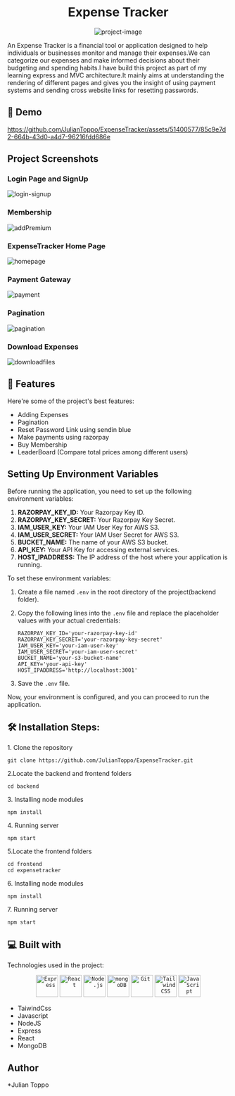
<h1 align="center" id="title">Expense Tracker</h1>

<p align="center"><img src="https://is2-ssl.mzstatic.com/image/thumb/Purple122/v4/54/eb/d6/54ebd689-99a9-75ec-d47e-6df070a2ab8b/AppIcon-0-1x_U007emarketing-0-7-0-85-220.png/512x512bb.jpg" alt="project-image"></p>

<p id="description">An Expense Tracker is a financial tool or application designed to help individuals or businesses monitor and manage their expenses.We can categorize our expenses and make informed decisions about their budgeting and spending habits.I have build this project as part of my learning express and MVC architecture.It mainly aims at understanding the rendering of different pages and gives you the insight of using payment systems and sending cross website links for resetting passwords.</p>

<h2>🚀 Demo</h2>



https://github.com/JulianToppo/ExpenseTracker/assets/51400577/85c9e7d2-664b-43d0-a4d7-96216fdd686e







## Project Screenshots

### Login Page and SignUp
![login-signup](https://github.com/JulianToppo/ExpenseTracker/assets/51400577/2444a920-3e9f-44d8-b089-7338560cc5cb)


### Membership
![addPremium](https://github.com/JulianToppo/ExpenseTracker/assets/51400577/2d7c5853-a9f4-4e85-a15e-8912d22008fd)


### ExpenseTracker Home Page
![homepage](https://github.com/JulianToppo/ExpenseTracker/assets/51400577/3ef84137-f33e-472a-93dd-f361269d55d5)


### Payment Gateway
![payment](https://github.com/JulianToppo/ExpenseTracker/assets/51400577/51536cf5-85f0-4cb9-ac17-d1d9497c62c2)


### Pagination
![pagination](https://github.com/JulianToppo/ExpenseTracker/assets/51400577/807d8688-1690-4524-9a3e-8b891a62c80e)


### Download Expenses
![downloadfiles](https://github.com/JulianToppo/ExpenseTracker/assets/51400577/eb78186f-2bd0-469c-9723-0b151c953207)



  
  
<h2>🧐 Features</h2>

Here're some of the project's best features:

*   Adding Expenses
*   Pagination
*   Reset Password Link using sendin blue
*   Make payments using razorpay
*   Buy Membership
*   LeaderBoard (Compare total prices among different users)


## Setting Up Environment Variables

Before running the application, you need to set up the following environment variables:

1. **RAZORPAY_KEY_ID:** Your Razorpay Key ID.
2. **RAZORPAY_KEY_SECRET:** Your Razorpay Key Secret.
3. **IAM_USER_KEY:** Your IAM User Key for AWS S3.
4. **IAM_USER_SECRET:** Your IAM User Secret for AWS S3.
5. **BUCKET_NAME:** The name of your AWS S3 bucket.
6. **API_KEY:** Your API Key for accessing external services.
7. **HOST_IPADDRESS:** The IP address of the host where your application is running.

To set these environment variables:

1. Create a file named `.env` in the root directory of the project(backend folder).
2. Copy the following lines into the `.env` file and replace the placeholder values with your actual credentials:

    ```plaintext
    RAZORPAY_KEY_ID='your-razorpay-key-id'
    RAZORPAY_KEY_SECRET='your-razorpay-key-secret'
    IAM_USER_KEY='your-iam-user-key'
    IAM_USER_SECRET='your-iam-user-secret'
    BUCKET_NAME='your-s3-bucket-name'
    API_KEY='your-api-key'
    HOST_IPADDRESS='http://localhost:3001'
    ```

3. Save the `.env` file.

Now, your environment is configured, and you can proceed to run the application.

<h2>🛠️ Installation Steps:</h2>

<p>1. Clone the repository</p>

```
git clone https://github.com/JulianToppo/ExpenseTracker.git
```

<p>2.Locate the backend and frontend folders

```
cd backend

```
<p>3. Installing node modules</p>

```
npm install
```

<p>4. Running server</p>

```
npm start
```
<p>5.Locate the frontend folders

```
cd frontend
cd expensetracker

```
<p>6. Installing node modules</p>

```
npm install
```

<p>7. Running server</p>

```
npm start
```
  
  
<h2>💻 Built with</h2>

Technologies used in the project:

<div align="center">
	<code><img width="50" src="https://user-images.githubusercontent.com/25181517/183859966-a3462d8d-1bc7-4880-b353-e2cbed900ed6.png" alt="Express" title="Express"/></code>
	<code><img width="50" src="https://user-images.githubusercontent.com/25181517/183897015-94a058a6-b86e-4e42-a37f-bf92061753e5.png" alt="React" title="React"/></code>
	<code><img width="50" src="https://user-images.githubusercontent.com/25181517/183568594-85e280a7-0d7e-4d1a-9028-c8c2209e073c.png" alt="Node.js" title="Node.js"/></code>
	<code><img width="50" src="https://user-images.githubusercontent.com/25181517/182884177-d48a8579-2cd0-447a-b9a6-ffc7cb02560e.png" alt="mongoDB" title="mongoDB"/></code>
	<code><img width="50" src="https://user-images.githubusercontent.com/25181517/192108372-f71d70ac-7ae6-4c0d-8395-51d8870c2ef0.png" alt="Git" title="Git"/></code>
	<code><img width="50" src="https://user-images.githubusercontent.com/25181517/202896760-337261ed-ee92-4979-84c4-d4b829c7355d.png" alt="Tailwind CSS" title="Tailwind CSS"/></code>
	<code><img width="50" src="https://user-images.githubusercontent.com/25181517/117447155-6a868a00-af3d-11eb-9cfe-245df15c9f3f.png" alt="JavaScript" title="JavaScript"/></code>
</div>

*   TaiwindCss
*   Javascript
*   NodeJS
*   Express
*   React
*   MongoDB

  <h2>Author</h2>
  *Julian Toppo
